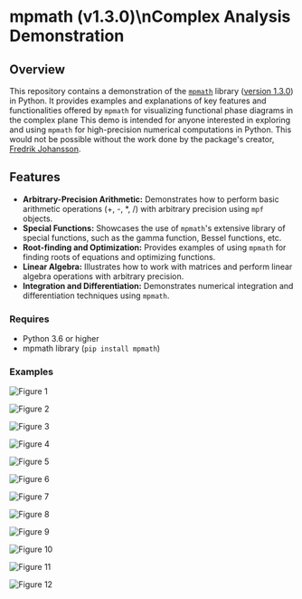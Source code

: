 # **mpmath (v1.3.0)**\n**Complex Analysis Demonstration**

## **Overview**

This repository contains a demonstration of the [`mpmath`](https://mpmath.org/) library ([version 1.3.0](https://mpmath.org/doc/current/index.html)) in Python. It provides examples and explanations of key features and functionalities offered by `mpmath` for visualizing functional phase diagrams in the complex plane This demo is intended for anyone interested in exploring and using `mpmath` for high-precision numerical computations in Python. This would not be possible without the work done by the package's creator, [Fredrik Johansson](https://github.com/fredrik-johansson).

## **Features**

* **Arbitrary-Precision Arithmetic:** Demonstrates how to perform basic arithmetic operations (+, -, *, /) with arbitrary precision using `mpf` objects.
* **Special Functions:** Showcases the use of `mpmath`'s extensive library of special functions, such as the gamma function, Bessel functions, etc.
* **Root-finding and Optimization:** Provides examples of using `mpmath` for finding roots of equations and optimizing functions.
* **Linear Algebra:** Illustrates how to work with matrices and perform linear algebra operations with arbitrary precision.
* **Integration and Differentiation:** Demonstrates numerical integration and differentiation techniques using `mpmath`.

### **Requires**

* Python 3.6 or higher
* mpmath library (`pip install mpmath`)

### **Examples**

![Figure  1](https://github.com/P-Harvey/mpmapth_demo/blob/main/Figures/demo_01.png?raw=true)

![Figure  2](https://github.com/P-Harvey/mpmapth_demo/blob/main/Figures/demo_02.png?raw=true)

![Figure  3](https://github.com/P-Harvey/mpmapth_demo/blob/main/Figures/demo_03.png?raw=true)

![Figure  4](https://github.com/P-Harvey/mpmapth_demo/blob/main/Figures/demo_04.png?raw=true)

![Figure  5](https://github.com/P-Harvey/mpmapth_demo/blob/main/Figures/demo_05.png?raw=true)

![Figure  6](https://github.com/P-Harvey/mpmapth_demo/blob/main/Figures/demo_06.png?raw=true)

![Figure  7](https://github.com/P-Harvey/mpmapth_demo/blob/main/Figures/demo_07.png?raw=true)

![Figure  8](https://github.com/P-Harvey/mpmapth_demo/blob/main/Figures/demo_08.png?raw=true)

![Figure  9](https://github.com/P-Harvey/mpmapth_demo/blob/main/Figures/demo_09.png?raw=true)

![Figure 10](https://github.com/P-Harvey/mpmapth_demo/blob/main/Figures/demo_10.png?raw=true)

![Figure 11](https://github.com/P-Harvey/mpmapth_demo/blob/main/Figures/demo_11.png?raw=true)

![Figure 12](https://github.com/P-Harvey/mpmapth_demo/blob/main/Figures/demo_12.png?raw=true)
